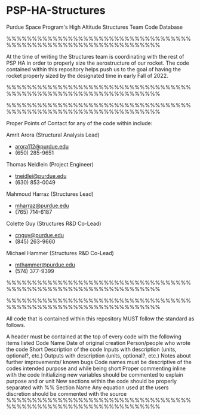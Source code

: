 # PSP-HA-Structures
Purdue Space Program's High Altitude Structures Team Code Database

%%%%%%%%%%%%%%%%%%%%%%%%%%%%%%%%%%%%%%%%%%%%%%%%%%%%%%%%%%%%%%%%%%

At the time of writing the Structures team is coordinating with the rest of PSP HA in order to properly size the aerostructure of our rocket. The code contained within this repository helps push us to the goal of having the rocket properly sized by the designated time in early Fall of 2022.

%%%%%%%%%%%%%%%%%%%%%%%%%%%%%%%%%%%%%%%%%%%%%%%%%%%%%%%%%%%%%%%%%%

%%%%%%%%%%%%%%%%%%%%%%%%%%%%%%%%%%%%%%%%%%%%%%%%%%%%%%%%%%%%%%%%%%

Proper Points of Contact for any of the code within include:

Amrit Arora (Structural Analysis Lead)
- arora112@purdue.edu
- (650) 285-9651

Thomas Neidlein (Project Engineer)
- tneidlei@purdue.edu
- (630) 853-0049

Mahmoud Harraz (Structures Lead)
- mharraz@purdue.edu
- (765) 714-6187

Colette Guy (Structures R&D Co-Lead)
- cnguy@purdue.edu
- (845) 263-9660

Michael Hammer (Structures R&D Co-Lead)
- mthammer@purdue.edu
- (574) 377-9399



%%%%%%%%%%%%%%%%%%%%%%%%%%%%%%%%%%%%%%%%%%%%%%%%%%%%%%%%%%%%%%%%%%

%%%%%%%%%%%%%%%%%%%%%%%%%%%%%%%%%%%%%%%%%%%%%%%%%%%%%%%%%%%%%%%%%%

All code that is contained within this repository MUST follow the standard as follows.

A header must be contained at the top of every code with the following items listed
Code Name
Date of original creation
Person/people who wrote the code
Short Description of the code
Inputs with description (units, optional?, etc.)
Outputs with description (units, optional?, etc.)
Notes about further improvements/ known bugs
Code names must be descriptive of the codes intended purpose and while being short
Proper commenting inline with the code
Initializing new variables should be commented to explain purpose and or unit
New sections within the code should be properly separated with %% Section Name
Any equation used at the users discretion should be commented with the source
%%%%%%%%%%%%%%%%%%%%%%%%%%%%%%%%%%%%%%%%%%%%%%%%%%%%%%%%%%%%%%%%%%
